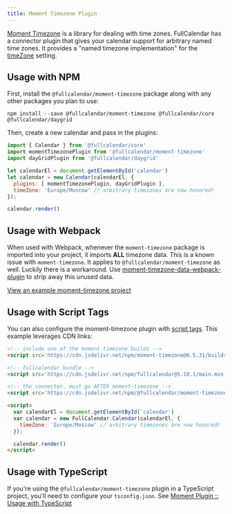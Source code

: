 ```yaml
---
title: Moment Timezone Plugin
---
```


[Moment Timezone](https://momentjs.com/timezone/) is a library for dealing with time zones. FullCalendar has a connector plugin that gives your calendar support for arbitrary named time zones. It provides a "named timezone implementation" for the [timeZone](timeZone#named-time-zones) setting.


## Usage with NPM

First, install the `@fullcalendar/moment-timezone` package along with any other packages you plan to use:

```
npm install --save @fullcalendar/moment-timezone @fullcalendar/core @fullcalendar/daygrid
```

Then, create a new calendar and pass in the plugins:

```js
import { Calendar } from '@fullcalendar/core'
import momentTimezonePlugin from '@fullcalendar/moment-timezone'
import dayGridPlugin from '@fullcalendar/daygrid'

let calendarEl = document.getElementById('calendar')
let calendar = new Calendar(calendarEl, {
  plugins: [ momentTimezonePlugin, dayGridPlugin ],
  timeZone: 'Europe/Moscow' // arbitrary timezones are now honored!
});

calendar.render()
```


## Usage with Webpack

When used with Webpack, whenever the `moment-timezone` package is imported into your project, it imports **ALL** timezone data. This is a known issue with `moment-timezone`. It applies to `@fullcalendar/moment-timezone` as well. Luckily there is a workaround. Use [moment-timezone-data-webpack-plugin](https://www.npmjs.com/package/moment-timezone-data-webpack-plugin) to strip away this unused data.

<a href='https://github.com/fullcalendar/fullcalendar-example-projects/tree/master/moment-timezone' class='more-link'>View an example moment-timezone project</a>


## Usage with Script Tags

You can also configure the moment-timezone plugin with [script tags](initialize-globals). This example leverages CDN links:

```html
<!-- include one of the moment-timezone builds -->
<script src='https://cdn.jsdelivr.net/npm/moment-timezone@0.5.31/builds/moment-timezone-with-data.min.js'></script>

<!-- fullcalendar bundle -->
<script src='https://cdn.jsdelivr.net/npm/fullcalendar@5.10.1/main.min.js'></script>

<!-- the connector. must go AFTER moment-timezone -->
<script src='https://cdn.jsdelivr.net/npm/@fullcalendar/moment-timezone@5.10.1/main.global.min.js'></script>

<script>
  var calendarEl = document.getElementById('calendar')
  var calendar = new FullCalendar.Calendar(calendarEl, {
    timeZone: 'Europe/Moscow' // arbitrary timezones are now honored!
  });

  calendar.render()
</script>
```


## Usage with TypeScript

If you're using the `@fullcalendar/moment-timezone` plugin in a TypeScript project, you'll need to configure your `tsconfig.json`. See [Moment Plugin :: Usage with TypeScript](moment-plugin#usage-with-typescript)
